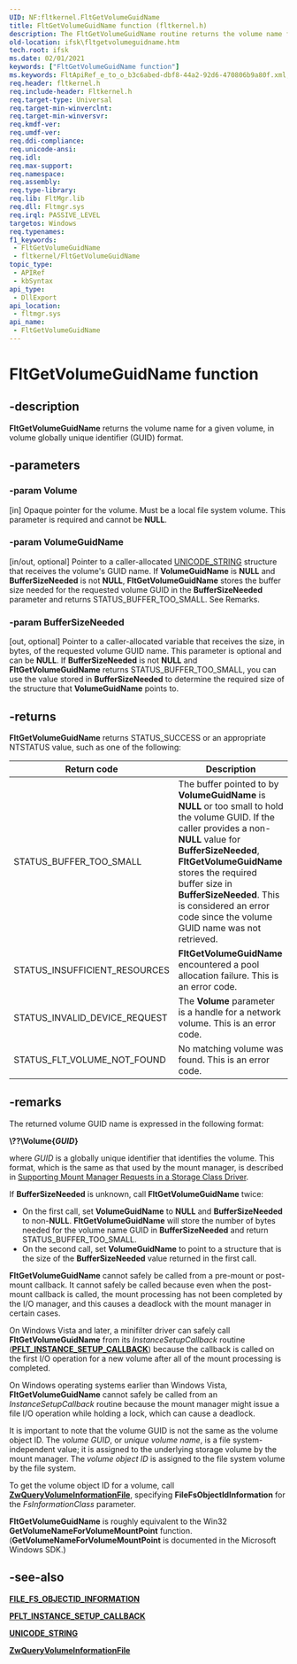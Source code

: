 ```yaml
---
UID: NF:fltkernel.FltGetVolumeGuidName
title: FltGetVolumeGuidName function (fltkernel.h)
description: The FltGetVolumeGuidName routine returns the volume name for a given volume, in volume globally unique identifier (GUID) format.
old-location: ifsk\fltgetvolumeguidname.htm
tech.root: ifsk
ms.date: 02/01/2021
keywords: ["FltGetVolumeGuidName function"]
ms.keywords: FltApiRef_e_to_o_b3c6abed-dbf8-44a2-92d6-470806b9a80f.xml, FltGetVolumeGuidName, FltGetVolumeGuidName routine [Installable File System Drivers], fltkernel/FltGetVolumeGuidName, ifsk.fltgetvolumeguidname
req.header: fltkernel.h
req.include-header: Fltkernel.h
req.target-type: Universal
req.target-min-winverclnt: 
req.target-min-winversvr: 
req.kmdf-ver: 
req.umdf-ver: 
req.ddi-compliance: 
req.unicode-ansi: 
req.idl: 
req.max-support: 
req.namespace: 
req.assembly: 
req.type-library: 
req.lib: FltMgr.lib
req.dll: Fltmgr.sys
req.irql: PASSIVE_LEVEL
targetos: Windows
req.typenames: 
f1_keywords:
 - FltGetVolumeGuidName
 - fltkernel/FltGetVolumeGuidName
topic_type:
 - APIRef
 - kbSyntax
api_type:
 - DllExport
api_location:
 - fltmgr.sys
api_name:
 - FltGetVolumeGuidName
---
```


# FltGetVolumeGuidName function

## -description

**FltGetVolumeGuidName** returns the volume name for a given volume, in volume globally unique identifier (GUID) format.

## -parameters

### -param Volume

[in] Opaque pointer for the volume. Must be a local file system volume. This parameter is required and cannot be **NULL**.

### -param VolumeGuidName

[in/out, optional] Pointer to a caller-allocated [UNICODE_STRING](/windows/win32/api/ntdef/ns-ntdef-_unicode_string) structure that receives the volume's GUID name. If **VolumeGuidName** is **NULL** and **BufferSizeNeeded** is not **NULL**, **FltGetVolumeGuidName** stores the buffer size needed for the requested volume GUID in the **BufferSizeNeeded** parameter and returns STATUS_BUFFER_TOO_SMALL. See Remarks.

### -param BufferSizeNeeded

[out, optional] Pointer to a caller-allocated variable that receives the size, in bytes, of the requested volume GUID name. This parameter is optional and can be **NULL**. If **BufferSizeNeeded** is not **NULL** and **FltGetVolumeGuidName** returns STATUS_BUFFER_TOO_SMALL, you can use the value stored in **BufferSizeNeeded** to determine the required size of the structure that **VolumeGuidName** points to.

## -returns

**FltGetVolumeGuidName** returns STATUS_SUCCESS or an appropriate NTSTATUS value, such as one of the following:

| Return code | Description |
| ----------- | ----------- |
| STATUS_BUFFER_TOO_SMALL | The buffer pointed to by **VolumeGuidName** is **NULL** or too small to hold the volume GUID. If the caller provides a non-**NULL** value for **BufferSizeNeeded**, **FltGetVolumeGuidName** stores the required buffer size in **BufferSizeNeeded**. This is considered an error code since the volume GUID name was not retrieved. |
| STATUS_INSUFFICIENT_RESOURCES | **FltGetVolumeGuidName** encountered a pool allocation failure. This is an error code. |
| STATUS_INVALID_DEVICE_REQUEST | The **Volume** parameter is a handle for a network volume. This is an error code. |
| STATUS_FLT_VOLUME_NOT_FOUND | No matching volume was found. This is an error code. |

## -remarks

The returned volume GUID name is expressed in the following format:

**\\??\Volume{***GUID***}**

where *GUID* is a globally unique identifier that identifies the volume. This format, which is the same as that used by the mount manager, is described in [Supporting Mount Manager Requests in a Storage Class Driver](/windows-hardware/drivers/storage/supporting-mount-manager-requests-in-a-storage-class-driver).

If **BufferSizeNeeded** is unknown, call **FltGetVolumeGuidName** twice:

- On the first call, set **VolumeGuidName** to **NULL** and **BufferSizeNeeded** to non-**NULL**. **FltGetVolumeGuidName** will store the number of bytes needed for the volume name GUID in   **BufferSizeNeeded** and return STATUS_BUFFER_TOO_SMALL.
- On the second call, set **VolumeGuidName** to point to a structure that is the size of the **BufferSizeNeeded** value returned in the first call.

**FltGetVolumeGuidName** cannot safely be called from a pre-mount or post-mount callback. It cannot safely be called because even when the post-mount callback is called, the mount processing has not been completed by the I/O manager, and this causes a deadlock with the mount manager in certain cases.

On Windows Vista and later, a minifilter driver can safely call **FltGetVolumeGuidName** from its *InstanceSetupCallback* routine ([**PFLT_INSTANCE_SETUP_CALLBACK**](nc-fltkernel-pflt_instance_setup_callback.md)) because the callback is called on the first I/O operation for a new volume after all of the mount processing is completed.

On Windows operating systems earlier than Windows Vista, **FltGetVolumeGuidName** cannot safely be called from an *InstanceSetupCallback* routine because the mount manager might issue a file I/O operation while holding a lock, which can cause a deadlock.

It is important to note that the volume GUID is not the same as the volume object ID. The *volume GUID*, or *unique volume name*, is a file system-independent value; it is assigned to the underlying storage volume by the mount manager. The *volume object ID* is assigned to the file system volume by the file system.

To get the volume object ID for a volume, call [**ZwQueryVolumeInformationFile**](../ntifs/nf-ntifs-zwqueryvolumeinformationfile.md), specifying **FileFsObjectIdInformation** for the *FsInformationClass* parameter.

**FltGetVolumeGuidName** is roughly equivalent to the Win32 **GetVolumeNameForVolumeMountPoint** function. (**GetVolumeNameForVolumeMountPoint** is documented in the Microsoft Windows SDK.)

## -see-also

[**FILE_FS_OBJECTID_INFORMATION**](../ntddk/ns-ntddk-_file_fs_objectid_information.md)

[**PFLT_INSTANCE_SETUP_CALLBACK**](nc-fltkernel-pflt_instance_setup_callback.md)

[**UNICODE_STRING**](/windows/win32/api/ntdef/ns-ntdef-_unicode_string)

[**ZwQueryVolumeInformationFile**](../ntifs/nf-ntifs-zwqueryvolumeinformationfile.md)
